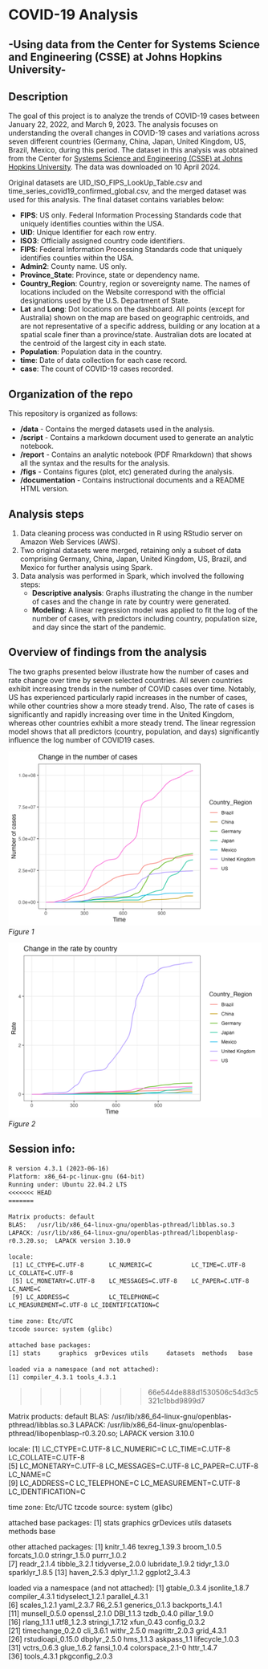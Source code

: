 # COVID-19 Analysis

## -Using data from the Center for Systems Science and Engineering (CSSE) at Johns Hopkins University-

## Description

The goal of this project is to analyze the trends of COVID-19 cases between January 22, 2022, and March 9, 2023. The analysis focuses on understanding the overall changes in COVID-19 cases and variations across seven different countries (Germany, China, Japan, United Kingdom, US, Brazil, Mexico, during this period. The dataset in this analysis was obtained from the Center for [Systems Science and Engineering (CSSE) at Johns Hopkins University](https://github.com/CSSEGISandData/COVID-19/tree/4360e50239b4eb6b22f3a1759323748f36752177/csse_covid_19_data). The data was downloaded on 10 April 2024.

Original datasets are UID_ISO_FIPS_LookUp_Table.csv and time_series_covid19_confirmed_global.csv, and the merged dataset was used for this analysis. The final dataset contains variables below:

-   **FIPS**: US only. Federal Information Processing Standards code that uniquely identifies counties within the USA.
-   **UID**: Unique Identifier for each row entry.
-   **ISO3**: Officially assigned country code identifiers.
-   **FIPS**: Federal Information Processing Standards code that uniquely identifies counties within the USA.
-   **Admin2**: County name. US only.
-   **Province_State**: Province, state or dependency name.
-   **Country_Region**: Country, region or sovereignty name. The names of locations included on the Website correspond with the official designations used by the U.S. Department of State.
-   **Lat** and **Long**: Dot locations on the dashboard. All points (except for Australia) shown on the map are based on geographic centroids, and are not representative of a specific address, building or any location at a spatial scale finer than a province/state. Australian dots are located at the centroid of the largest city in each state.
-   **Population**: Population data in the country.
-   **time**: Date of data collection for each case record.
-   **case**: The count of COVID-19 cases recorded.


## Organization of the repo

This repository is organized as follows:

-   **/data** - Contains the merged datasets used in the analysis.
-   **/script** - Contains a markdown document used to generate an analytic notebook.
-   **/report** - Contains an analytic notebook (PDF Rmarkdown) that shows all the syntax and the results for the analysis.
-   **/figs** - Contains figures (plot, etc) generated during the analysis.
-   **/documentation** - Contains instructional documents and a README HTML version.


## Analysis steps

1.  Data cleaning process was conducted in R using RStudio server on Amazon Web Services (AWS).
2.  Two original datasets were merged, retaining only a subset of data comprising Germany, China, Japan, United Kingdom, US, Brazil, and Mexico for further analysis using Spark.
3.  Data analysis was performed in Spark, which involved the following steps:
    -   **Descriptive analysis**: Graphs illustrating the change in the number of cases and the change in rate by country were generated.
    -   **Modeling**: A linear regression model was applied to fit the log of the number of cases, with predictors including country, population size, and day since the start of the pandemic.
    

## Overview of findings from the analysis

The two graphs presented below illustrate how the number of cases and rate change over time by seven selected countries. All seven countries exhibit increasing trends in the number of COVID cases over time. Notably, US has experienced particularly rapid increases in the number of cases, while other countries show a more steady trend. Also, The rate of cases is significantly and rapidly increasing over time in the United Kingdom, whereas other countries exhibit a more steady trend. The linear regression model shows that all predictors (country, population, and days) significantly influence the log number of COVID19 cases.

![](figs/plot_change_case.png)
*Figure 1*

![](figs/plot_change_rate.png)
*Figure 2*


## Session info:
```
R version 4.3.1 (2023-06-16)
Platform: x86_64-pc-linux-gnu (64-bit)
Running under: Ubuntu 22.04.2 LTS
<<<<<<< HEAD
=======

Matrix products: default
BLAS:   /usr/lib/x86_64-linux-gnu/openblas-pthread/libblas.so.3 
LAPACK: /usr/lib/x86_64-linux-gnu/openblas-pthread/libopenblasp-r0.3.20.so;  LAPACK version 3.10.0

locale:
 [1] LC_CTYPE=C.UTF-8       LC_NUMERIC=C           LC_TIME=C.UTF-8        LC_COLLATE=C.UTF-8    
 [5] LC_MONETARY=C.UTF-8    LC_MESSAGES=C.UTF-8    LC_PAPER=C.UTF-8       LC_NAME=C             
 [9] LC_ADDRESS=C           LC_TELEPHONE=C         LC_MEASUREMENT=C.UTF-8 LC_IDENTIFICATION=C   

time zone: Etc/UTC
tzcode source: system (glibc)

attached base packages:
[1] stats     graphics  grDevices utils     datasets  methods   base     

loaded via a namespace (and not attached):
[1] compiler_4.3.1 tools_4.3.1 
```
>>>>>>> 66e544de888d1530506c54d3c5321c1bbd9899d7

Matrix products: default
BLAS:   /usr/lib/x86_64-linux-gnu/openblas-pthread/libblas.so.3 
LAPACK: /usr/lib/x86_64-linux-gnu/openblas-pthread/libopenblasp-r0.3.20.so;  LAPACK version 3.10.0

locale:
 [1] LC_CTYPE=C.UTF-8       LC_NUMERIC=C           LC_TIME=C.UTF-8        LC_COLLATE=C.UTF-8    
 [5] LC_MONETARY=C.UTF-8    LC_MESSAGES=C.UTF-8    LC_PAPER=C.UTF-8       LC_NAME=C             
 [9] LC_ADDRESS=C           LC_TELEPHONE=C         LC_MEASUREMENT=C.UTF-8 LC_IDENTIFICATION=C   

time zone: Etc/UTC
tzcode source: system (glibc)

attached base packages:
[1] stats     graphics  grDevices utils     datasets  methods   base     

other attached packages:
 [1] knitr_1.46      texreg_1.39.3   broom_1.0.5     forcats_1.0.0   stringr_1.5.0   purrr_1.0.2    
 [7] readr_2.1.4     tibble_3.2.1    tidyverse_2.0.0 lubridate_1.9.2 tidyr_1.3.0     sparklyr_1.8.5 
[13] haven_2.5.3     dplyr_1.1.2     ggplot2_3.4.3  

loaded via a namespace (and not attached):
 [1] gtable_0.3.4      jsonlite_1.8.7    compiler_4.3.1    tidyselect_1.2.1  parallel_4.3.1   
 [6] scales_1.2.1      yaml_2.3.7        R6_2.5.1          generics_0.1.3    backports_1.4.1  
[11] munsell_0.5.0     openssl_2.1.0     DBI_1.1.3         tzdb_0.4.0        pillar_1.9.0     
[16] rlang_1.1.1       utf8_1.2.3        stringi_1.7.12    xfun_0.43         config_0.3.2     
[21] timechange_0.2.0  cli_3.6.1         withr_2.5.0       magrittr_2.0.3    grid_4.3.1       
[26] rstudioapi_0.15.0 dbplyr_2.5.0      hms_1.1.3         askpass_1.1       lifecycle_1.0.3  
[31] vctrs_0.6.3       glue_1.6.2        fansi_1.0.4       colorspace_2.1-0  httr_1.4.7       
[36] tools_4.3.1       pkgconfig_2.0.3      
```
